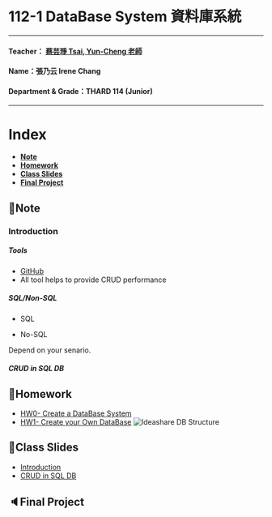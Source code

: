 # 112-1 DataBase System 資料庫系統
***
 #### Teacher： [蔡芸琤 Tsai, Yun-Cheng 老師](https://github.com/pecu?tab=repositories)
 #### Name：張乃云 Irene Chang
 #### Department & Grade：THARD 114 (Junior)
***
# Index

+ [**Note**](https://github.com/41071119H-Irene/DB#pencilnote)
+ [**Homework**](https://github.com/41071119H-Irene/DB#homework)
+ [**Class Slides**](https://github.com/41071119H-Irene/DB#class-slides)
+ [**Final Project**](https://github.com/41071119H-Irene/DB#Final-Project)

## :pencil:Note
### Introduction
##### Tools
- [GitHub](https://github.com/41071119H-Irene/DB)
- All tool helps to provide CRUD performance
##### SQL/Non-SQL
- SQL

- No-SQL

Depend on your senario.

##### CRUD in SQL DB

## 🙌Homework
- [HW0- Create a DataBase System](https://youtu.be/xTVwxxSpk9M)
- [HW1- Create your Own DataBase]()
![Ideashare DB Structure](https://github.com/41071119H-Irene/DB/assets/112916890/cb08e028-b1a9-4050-a7e5-fd5488f06666)

## 🫠Class Slides
- [Introduction](https://docs.google.com/presentation/d/1CP0D92DA8Ae8oyIKSquqUuTUpVqwLGT-14T32l9pf5U/edit#slide=id.g241186a303b_0_39)
- [CRUD in SQL DB](https://docs.google.com/presentation/d/1amn8pDX2Wx4N6ZjzhCGoQFJH4DqaRcQ2DJAdg3hbIrA/edit?usp=sharing)
## 🔈Final Project
